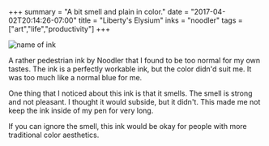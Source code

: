 +++
summary = "A bit smell and plain in color."
date = "2017-04-02T20:14:26-07:00"
title = "Liberty's Elysium"
inks = "noodler"
tags = ["art","life","productivity"]
+++

![name of ink](/inks/noodler/libertys_elysium.jpg)

A rather pedestrian ink by Noodler that I found to be too normal for my own tastes.  The ink is a
perfectly workable ink, but the color didn'd suit me. It was too much like a normal blue for me.

One thing that I noticed about this ink is that it smells.  The smell is strong and not pleasant.
I thought it would subside, but it didn't. This made me not keep the ink inside of my pen for
very long.

If you can ignore the smell, this ink would be okay for people with more traditional color
aesthetics.